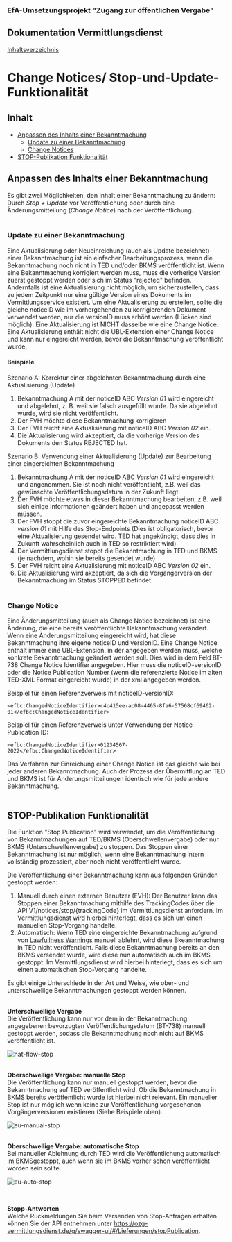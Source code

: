 ### EfA-Umsetzungsprojekt "Zugang zur öffentlichen Vergabe"
## Dokumentation Vermittlungsdienst
[Inhaltsverzeichnis](/documentation/documentation.md)
<br>

# Change Notices/ Stop-und-Update-Funktionalität

## Inhalt
- [Anpassen des Inhalts einer Bekanntmachung](#stop-oder-change)
    - [Update zu einer Bekanntmachung](#update)
	- [Change Notices](#change-notice)
- [STOP-Publikation Funktionalität](#stop-func)

## Anpassen des Inhalts einer Bekanntmachung<span id='stop-oder-change'>
Es gibt zwei Möglichkeiten, den Inhalt einer Bekanntmachung zu ändern: Durch *Stop + Update* vor Veröffentlichung oder durch eine Änderungsmitteilung (*Change Notice*) nach der Veröffentlichung.
<br><br>

### Update zu einer Bekanntmachung<span id='update'>
Eine Aktualisierung oder Neueinreichung (auch als Update bezeichnet) einer Bekanntmachung ist ein einfacher Bearbeitungsprozess, wenn die Bekanntmachung noch nicht in TED und/oder BKMS veröffentlicht ist. Wenn eine Bekanntmachung korrigiert werden muss, muss die vorherige Version zuerst gestoppt werden oder sich im Status "rejected" befinden. Andernfalls ist eine Aktualisierung nicht möglich, um sicherzustellen, dass zu jedem Zeitpunkt nur eine gültige Version eines Dokuments im Vermittlungsservice existiert. Um eine Aktualisierung zu erstellen, sollte die gleiche noticeID wie im vorhergehenden zu korrigierenden Dokument verwendet werden, nur die versionID muss erhöht werden (Lücken sind möglich). Eine Aktualisierung ist NICHT dasselbe wie eine Change Notice. Eine Aktualisierung enthält nicht die UBL-Extension einer Change Notice und kann nur eingereicht werden, bevor die Bekanntmachung veröffentlicht wurde.
<br>

#### **Beispiele**

Szenario A: Korrektur einer abgelehnten Bekanntmachung durch eine Aktualisierung (Update)

1. Bekanntmachung A mit der noticeID ABC *Version 01* wird eingereicht und abgelehnt, z. B. weil sie falsch ausgefüllt wurde. Da sie abgelehnt wurde, wird sie nicht veröffentlicht.
2. Der FVH möchte diese Bekanntmachung korrigieren
3. Der FVH reicht eine Aktualisierung mit noticeID ABC *Version 02* ein.
4. Die Aktualisierung wird akzeptiert, da die vorherige Version des Dokuments den Status REJECTED hat.

Szenario B: Verwendung einer Aktualisierung (Update) zur Bearbeitung einer eingereichten Bekanntmachung

1. Bekanntmachung A mit der noticeID ABC *Version 01* wird eingereicht und angenommen. Sie ist noch nicht veröffentlicht, z.B. weil das gewünschte Veröffentlichungsdatum in der Zukunft liegt.
2. Der FVH möchte etwas in dieser Bekanntmachung bearbeiten, z.B. weil sich einige Informationen geändert haben und angepasst werden müssen.
3. Der FVH stoppt die zuvor eingereichte Bekanntmachung noticeID ABC *version 01* mit Hilfe des Stop-Endpoints (Dies ist obligatorisch, bevor eine Aktualisierung gesendet wird. TED hat angekündigt, dass dies in Zukunft wahrscheinlich auch in TED so restriktiert wird)
4. Der Vermittlungsdienst stoppt die Bekanntmachung in TED und BKMS (je nachdem, wohin sie bereits gesendet wurde)
5. Der FVH reicht eine Aktualisierung mit noticeID ABC *Version 02* ein.
6. Die Aktualisierung wird akzeptiert, da sich die Vorgängerversion der Bekanntmachung im Status STOPPED befindet.
<br><br>

### Change Notice<span id='change-notice'>
Eine Änderungsmitteilung (auch als Change Notice bezeichnet) ist eine Änderung, die eine bereits veröffentlichte Bekanntmachung verändert. Wenn eine Änderungsmitteilung eingereicht wird, hat diese Bekanntmachung ihre eigene noticeID und versionID. Eine Change Notice enthält immer eine UBL-Extension, in der angegeben werden muss, welche konkrete Bekanntmachung geändert werden soll. Dies wird in dem Feld BT-738 Change Notice Identifier angegeben. Hier muss die noticeID-versionID oder die Notice Publication Number (wenn die referenzierte Notice im alten TED-XML Format eingereicht wurde) in der xml angegeben werden.

Beispiel für einen Referenzverweis mit noticeID-versionID:

`<efbc:ChangedNoticeIdentifier>c4c415ee-ac08-4465-8fa6-57568cf69462-01</efbc:ChangedNoticeIdentifier>`

Beispiel für einen Referenzverweis unter Verwendung der Notice Publication ID:

`<efbc:ChangedNoticeIdentifier>01234567-2022</efbc:ChangedNoticeIdentifier>`

Das Verfahren zur Einreichung einer Change Notice ist das gleiche wie bei jeder anderen Bekanntmachung. Auch der Prozess der Übermittlung an TED und BKMS ist für Änderungsmitteilungen identisch wie für jede andere Bekanntmachung.
<br><br>

## STOP-Publikation Funktionalität<span id='stop-func'>
Die Funktion "Stop Publication" wird verwendet, um die Veröffentlichung von Bekanntmachungen auf TED/BKMS (Oberschwellenvergabe) oder nur BKMS (Unterschwellenvergabe) zu stoppen. Das Stoppen einer Bekanntmachung ist nur möglich, wenn eine Bekanntmachung intern vollständig prozessiert, aber noch nicht veröffentlicht wurde. 

Die Veröffentlichung einer Bekanntmachung kann aus folgenden Gründen gestoppt werden:
1. Manuell durch einen externen Benutzer (FVH):
Der Benutzer kann das Stoppen einer Bekanntmachung mithilfe des TrackingCodes über die API V1/notices/stop/{trackingCode} im Vermittlungsdienst anfordern. Im Vermittlungsdienst wird hierbei hinterlegt, dass es sich um einen manuellen Stop-Vorgang handelte.
2. Automatisch: Wenn TED eine eingereichte Bekanntmachung aufgrund von [Lawfullness Warnings](Status_information.md/#lawfullness) manuell ablehnt, wird diese Bkeanntmachung in TED nicht veröffentlicht. Falls diese Bekanntmachung bereits an den BKMS versendet wurde, wird diese nun automatisch auch im BKMS gestoppt. Im Vermittlungsdienst wird hierbei hinterlegt, dass es sich um einen automatischen Stop-Vorgang handelte.

Es gibt einige Unterschiede in der Art und Weise, wie ober- und  unterschwellige Bekanntmachungen gestoppt werden können.
 <br> <br>

**Unterschwellige Vergabe** <br>
Die Veröffentlichung kann nur vor dem in der Bekanntmachung angegebenen bevorzugten Veröffentlichungsdatum (BT-738) manuell gestoppt werden, sodass die Bekanntmachung noch nicht auf BKMS veröffentlicht ist.

![nat-flow-stop](images/nat-flow-stop.png)
 <br> <br>

**Oberschwellige Vergabe: manuelle Stop** <br>
Die Veröffentlichung kann nur manuell gestoppt werden, bevor die Bekanntmachung auf TED veröffentlicht wird. Ob die Bekanntmachung in BKMS bereits veröffentlicht wurde ist hierbei nicht relevant. Ein manueller Stop ist nur möglich wenn keine zur Veröffentlichung vorgesehenen Vorgängerversionen existieren (Siehe Beispiele oben).

![eu-manual-stop](images/eu-manual-stop.png)
 <br> <br>

**Oberschwellige Vergabe: automatische Stop** <br>
Bei manueller Ablehnung durch TED wird die Veröffentlichung automatisch im BKMSgestoppt, auch wenn sie im BKMS vorher schon veröffentlicht worden sein sollte. 

![eu-auto-stop](images/eu-auto-stop.png)

 <br>

**Stopp-Antworten** <br>
Welche Rückmeldungen Sie beim Versenden von Stop-Anfragen erhalten können Sie der API entnehmen unter https://ozg-vermittlungsdienst.de/q/swagger-ui/#/Lieferungen/stopPublication.